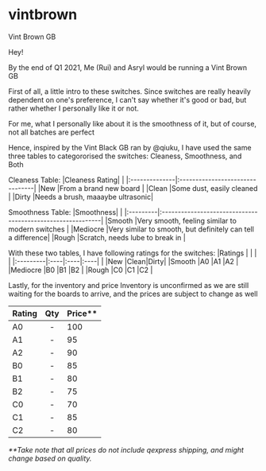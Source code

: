 # vintbrown
Vint Brown GB

Hey!

By the end of Q1 2021, Me (Rui) and Asryl would be running a Vint Brown GB

First of all, a little intro to these switches. Since switches are really heavily dependent on one's preference, I can't say whether it's good or bad, but rather whether I personally like it or not.

For me, what I personally like about it is the smoothness of it, but of course, not all batches are perfect

Hence, inspired by the Vint Black GB ran by @qiuku, I have used the same three tables to categororised the switches: Cleaness, Smoothness, and Both

Cleaness Table:
|Cleaness Rating|                                 |
|:--------------|:--------------------------------|
|New            |From a brand new board           |
|Clean          |Some dust, easily cleaned        |
|Dirty          |Needs a brush, maaaybe ultrasonic|

Smoothness Table:
|Smoothness|                                                            |
|:---------|:-----------------------------------------------------------|
|Smooth    |Very smooth, feeling similar to modern switches             |
|Mediocre  |Very similar to smooth, but definitely can tell a difference|
|Rough     |Scratch, needs lube to break in                             |

With these two tables, I have following ratings for the switches:
|Ratings   |     |     |     |
|:---------|:----|:----|:----|
|          |New  |Clean|Dirty|
|Smooth    |A0   |A1   |A2   |
|Mediocre  |B0   |B1   |B2   |
|Rough     |C0   |C1   |C2   |


Lastly, for the inventory and price
Inventory is unconfirmed as we are still waiting for the boards to arrive, and the prices are subject to change as well

|Rating|Qty    |Price** |
|:-----|:-----:|:-------|
|A0    |-      |100     |
|A1    |-      |95      |
|A2    |-      |90      |
|B0    |-      |85      |
|B1    |-      |80      |
|B2    |-      |75      |
|C0    |-      |70      |
|C1    |-      |85      |
|C2    |-      |80      |

_**Take note that all prices do not include qexpress shipping, and might change based on quality._
